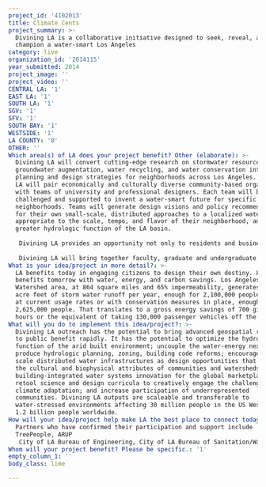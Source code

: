 ```yaml
---
project_id: '4102013'
title: Climate Cents
project_summary: >-
  Divining LA is a collaborative initiative designed to seek, reveal, and
  champion a water-smart Los Angeles
category: live
organization_id: '2014115'
year_submitted: 2014
project_image: ''
project_video: ''
CENTRAL LA: '1'
EAST LA: '1'
SOUTH LA: '1'
SGV: '1'
SFV: '1'
SOUTH BAY: '1'
WESTSIDE: '1'
LA COUNTY: '0'
OTHER: ''
Which area(s) of LA does your project benefit? Other (elaborate): >-
  Divining LA will convert cutting-edge research on stormwater resources,
  groundwater augmentation, water recycling, and water conservation into
  planning and design strategies for neighborhoods across Los Angeles. Divining
  LA will pair economically and culturally diverse community-based organizations
  with teams of university and professional designers. Each team will be
  challenged and supported to invent a water-smart future for specific
  neighborhoods. Teams will generate design visions and policy recommendations
  for their own small-scale, distributed approaches to a localized water future,
  appropriate to the scale, tempo, and flavor of their neighborhood, and the
  greater hydrologic function of the LA basin. 
   
   Divining LA provides an opportunity not only to residents and business owners to visualize climate adaptation and mitigation strategies; it also provides a much-needed, real-time opportunity for Los Angeles’ rich design culture to advance water-smart planning policy and building systems for a resilient future.
   
   Divining LA will bring together faculty, graduate and undergraduate researchers from Woodbury, asmall, private Hispanic-serving university, and collaborator design programs from around the region. Teams will have the support and involvement of engineers from public water agencies and leading global firms; NGOs with long track records of service to the communities of Los Angeles; and multidisciplinary research and design teams from universities and the design professions. In year one, Divining LA partners will build on existing relationships throughout its collaborator network to identify specific neighborhoods and community-based organizations for partnerships. Divining LA will partner with a range of communities facing specific hydrologic, economic, and cultural challenges that would most benefit from being paired with Divining LA planning and design teams. The goal is to generate a set of visionary water-management strategies for each of the disparate communities engaged, and to propose and advocate for new policies suggested by the design challenge. From these, a small number of projects will be selected as possible demonstration projects. Divining LA will widely publicize, encourage debate, document and disseminate the results of all projects.
What is your idea/project in more detail?: >-
  LA benefits today in engaging citizens to design their own destiny. LA
  benefits tomorrow with water, energy, and carbon savings. Los Angeles River
  Watershed area, at 864 square miles and 65% impermeability, generates 350,000
  acre feet of storm water runoff per year, enough for 2,100,000 people per year
  at current usage rates or with conservation measures in place, enough for
  2,625,000 people. That translates to a gross energy savings of 700 gigawatt
  hours or the equivalent of taking 130,000 passenger vehicles off the road.
What will you do to implement this idea/project?: >-
  Divining LA outreach has the potential to bring advanced geospatial research
  to public benefit rapidly. It has the potential to optimize the hydrologic
  function of the arid built environment; uncouple the water-energy nexus;
  produce hydrologic planning, zoning, building code reforms; encourage small
  scale distributed water infrastructures as design opportunities that respect
  the cultural and biophysical attributes of communities and watersheds; promote
  building-integrated water systems innovation for the global marketplace;
  retool science and design curricula to creatively engage the challenges of
  climate adaptation; and increase participation of underrepresented
  communities. Divining LA outputs are scaleable and transferable to
  water-stressed environments affecting 30 million people in the US West, and
  1.2 billion people worldwide.
How will your idea/project help make LA the best place to connect today? In LA2050?: >-
  Partners who have confirmed their participation and support include
  TreePeople, ARUP
   City of LA Bureau of Engineering, City of LA Bureau of Sanitation/Watershed Protection Program, County of LA Flood Control/Watershed Management program, LADWP Stormwater Management, UCLA Water Resources Group, American Institute of Architects | Los Angeles, Perkins + Will Architects, AC Martin Architects, and Mia Lehrer + Associates. ALI has secured the preliminary interest of design leaders at USC, UCLA, CalPoly Pomona, Art Center College of Design, SCI-Arc, and of course Woodbury School of Architecture.
Whom will your project benefit? Please be specific.: '1'
empty_column_1: ''
body_class: lime

---
```

